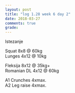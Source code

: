 ```yaml
---
layout: post
title: "log 1.28 week 6 day 2"
date: 2018-03-27
comments: true
grade:
---
```


Istezanje

Squat 8x8 @ 60kg    
Lunges 4x12 @ 10kg  

Fleksija 8x12 @ 35kg+  
Romanian DL 4x12 @ 60kg  

A1 Crunches 4xmax.  
A2 Leg raise 4xmax.   
